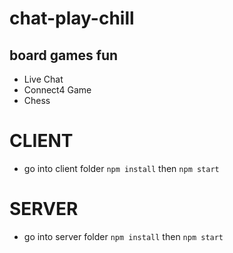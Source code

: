 # chat-play-chill
## board games fun
- Live Chat
- Connect4 Game
- Chess

# CLIENT
- go into client folder
``` npm install ```
then 
``` npm start ```

# SERVER
- go into server folder
``` npm install ```
then
``` npm start ```


